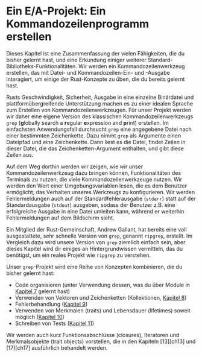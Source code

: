 # Ein E/A-Projekt: Ein Kommandozeilenprogramm erstellen

Dieses Kapitel ist eine Zusammenfassung der vielen Fähigkeiten, die du bisher
gelernt hast, und eine Erkundung einiger weiterer
Standard-Bibliotheks-Funktionalitäten. Wir werden ein Kommandozeilenwerkzeug
erstellen, das mit Datei- und Kommandozeilen-Ein- und -Ausgabe interagiert, um
einige der Rust-Konzepte zu üben, die du bereits gelernt hast.

Rusts Geschwindigkeit, Sicherheit, Ausgabe in eine einzelne Binärdatei und
plattformübergreifende Unterstützung machen es zu einer idealen Sprache zum
Erstellen von Kommandozeilenwerkzeugen. Für unser Projekt werden wir daher eine
eigene Version des klassischen Kommandozeilenwerkzeugs `grep` (**g**lobally
search a **r**egular **e**xpression and **p**rint) erstellen. Im einfachsten
Anwendungsfall durchsucht `grep` eine angegebene Datei nach einer bestimmten
Zeichenkette. Dazu nimmt `grep` als Argumente einen Dateipfad und eine
Zeichenkette. Dann liest es die Datei, findet Zeilen in dieser Datei, die das
Zeichenketten-Argument enthalten, und gibt diese Zeilen aus.

Auf dem Weg dorthin werden wir zeigen, wie wir unser Kommandozeilenwerkzeug
dazu bringen können, Funktionalitäten des Terminals zu nutzen, die viele
Kommandozeilenwerkzeuge nutzen. Wir werden den Wert einer Umgebungsvariablen
lesen, die es dem Benutzer ermöglicht, das Verhalten unseres Werkzeugs zu
konfigurieren. Wir werden Fehlermeldungen auch auf der Standardfehlerausgabe
(`stderr`) statt auf der Standardausgabe (`stdout`) ausgeben, sodass der
Benutzer z.B. eine erfolgreiche Ausgabe in eine Datei umleiten kann, während er
weiterhin Fehlermeldungen auf dem Bildschirm sieht.

Ein Mitglied der Rust-Gemeinschaft, Andrew Gallant, hat bereits eine voll
ausgestattete, sehr schnelle Version von `grep`, genannt `ripgrep`, erstellt.
Im Vergleich dazu wird unsere Version von `grep` ziemlich einfach sein, aber
dieses Kapitel wird dir einiges an Hintergrundwissen vermitteln, das du
benötigst, um ein reales Projekt wie `ripgrep` zu verstehen.

Unser `grep`-Projekt wird eine Reihe von Konzepten kombinieren, die du bisher
gelernt hast:

* Code organisieren (unter Verwendung dessen, was du über Module in [Kapitel
  7][chap7] gelernt hast)
* Verwenden von Vektoren und Zeichenketten (Kollektionen, [Kapitel 8][chap8])
* Fehlerbehandlung ([Kapitel 9][chap9])
* Verwenden von Merkmalen (traits) und Lebensdauer (lifetimes) soweit möglich
  ([Kapitel 10][chap10])
* Schreiben von Tests ([Kapitel 11][chap11])

Wir werden auch kurz Funktionsabschlüsse (closures), Iteratoren und
Merkmalsobjekte (trait objects) vorstellen, die in den Kapiteln [13][ch13] und
[17][ch17] ausführlich behandelt werden.

[chap7]: ch07-00-managing-growing-projects-with-packages-crates-and-modules.html
[chap8]: ch08-00-common-collections.html
[chap9]: ch09-00-error-handling.html
[chap10]: ch10-00-generics.html
[chap11]: ch11-00-testing.html
[chap13]: ch13-00-functional-features.html
[chap17]: ch17-00-oop.html
